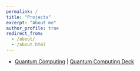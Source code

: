 ```yaml
---
permalink: /
title: "Projects"
excerpt: "About me"
author_profile: true
redirect_from: 
  - /about/
  - /about.html
---
```

* [Quantum Computing](https://pranayrk.github.io/quantum_computing) | [Quantum Computing Deck](https://pranayrk.github.io/quantum_computing_deck/)
